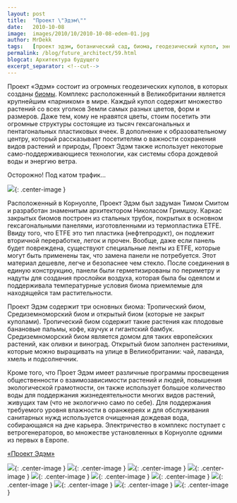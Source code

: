 ```yaml
---
layout: post
title:  "Проект \"Эдэм\""
date:   2010-10-08
image:  images/2010/10/2010-10-08-edem-01.jpg
author: MrDekk
tags:   [проект эдэм, ботанический сад, биома, геодезический купол, энергия ветра]
permalink: /blog/future_architect/59.html
blogcat: Архитектура будущего
excerpt_separator: <!--cut-->
---
```


Проект «Эдэм» состоит из огромных геодезических куполов, в которых созданы [биомы](http://ru.wikipedia.org/wiki/Биом). Комплекс расположенный в Великобритании является крупнейшим «парником» в мире. Каждый купол содержит множество растений со всех уголков Земли самых разных цветов, форм и размеров. Даже тем, кому не нравятся цветы, стоим посетить эти огромные структуры состоящие из тысяч гексагональных и пентагональных пластиковых ячеек. В дополнение к образовательному центру, который рассказывает посетителям о важности сохранения видов растений и природы, Проект Эдэм также использует некоторые само-поддерживающиеся технологии, как системы сбора дождевой воды и энергию ветра.

Осторожно! Под катом трафик…

<!--cut-->

![]({{site.baseurl}}/images/2010/10/2010-10-08-edem-02.jpg){: .center-image }

Расположенный в Корнуолле, Проект Эдэм был задуман Тимом Смитом и разработан знаменитым архитектором Николасом Гримшоу. Каркас закрытых биомов построен из стальных трубок, покрытых в основном гексагональными панелями, изготовленными из термопластика ETFE. Ввиду того, что ETFE это тип пластика (нефтепродукт), он подлежит вторичной переработке, легок и прочен. Вообще, даже если панель будет повреждена, существуют специальные ленты из ETFE, которые могут быть применены так, что замена панели не потребуется. Этот материал дешевле, легче и безопаснее чем стекло. После соединения в единую конструкцию, панели были герметизированы по периметру и надуты для создания прослойки воздуха, которая была бы одеялом и поддерживала температурные условия биома приемлемые для находящейся там растительности.

Проект Эдэм содержит три основных биома: Тропический биом, Средиземноморский биом и открытый биом (которые не закрыт куполами). Тропический биом содержит такие растения как плодовые банановые пальмы, кофе, каучук и гигантский бамбук. Средиземноморский биом является домом для таких европейских растений, как оливки и виноград. Открытый биом заполнен растениями, которые можно выращивать на улице в Великобритании: чай, лаванда, хмель и подсолнечник.

Кроме того, что Проет Эдэм имеет различные программы просвещения общественности о взаимозависимости растений и людей, повышения экологической грамотности, он также использует большое количество воды для поддержания жизнедеятельности многих видов растений, живущих там (что не экологично само по себе). Для поддержания требуемого уровня влажности в оранжереях и для обслуживания санитарных нужд используется очищенная дождевая вода, собирающаяся на дне карьера. Электричество в комплекс поступает с ветрогенераторов, во множестве установленных в Корнуолле одними из первых в Европе.

[«Проект Эдэм»](http://www.edenproject.com/)

![]({{site.baseurl}}/images/2010/10/2010-10-08-edem-03.jpg){: .center-image }
![]({{site.baseurl}}/images/2010/10/2010-10-08-edem-04.jpg){: .center-image }
![]({{site.baseurl}}/images/2010/10/2010-10-08-edem-05.jpg){: .center-image }
![]({{site.baseurl}}/images/2010/10/2010-10-08-edem-06.jpg){: .center-image }
![]({{site.baseurl}}/images/2010/10/2010-10-08-edem-07.jpg){: .center-image }
![]({{site.baseurl}}/images/2010/10/2010-10-08-edem-08.jpg){: .center-image }
![]({{site.baseurl}}/images/2010/10/2010-10-08-edem-09.jpg){: .center-image }
![]({{site.baseurl}}/images/2010/10/2010-10-08-edem-10.jpg){: .center-image }
![]({{site.baseurl}}/images/2010/10/2010-10-08-edem-11.jpg){: .center-image }
![]({{site.baseurl}}/images/2010/10/2010-10-08-edem-12.jpg){: .center-image }
![]({{site.baseurl}}/images/2010/10/2010-10-08-edem-13.jpg){: .center-image }
